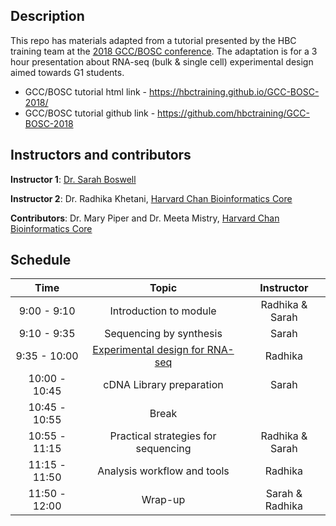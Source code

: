 ## Description

This repo has materials adapted from a tutorial presented by the HBC training team at the [2018 GCC/BOSC conference](https://galaxyproject.org/events/gccbosc2018/). The adaptation is for a 3 hour presentation about RNA-seq (bulk & single cell) experimental design aimed towards G1 students. 

* GCC/BOSC tutorial html link - https://hbctraining.github.io/GCC-BOSC-2018/
* GCC/BOSC tutorial github link - https://github.com/hbctraining/GCC-BOSC-2018 

## Instructors and contributors

**Instructor 1**: [Dr. Sarah Boswell](https://scholar.harvard.edu/saboswell/home)

**Instructor 2**: Dr. Radhika Khetani, [Harvard Chan Bioinformatics Core](http://bioinformatics.sph.harvard.edu/)

**Contributors**: Dr. Mary Piper and Dr. Meeta Mistry, [Harvard Chan Bioinformatics Core](http://bioinformatics.sph.harvard.edu/)

## Schedule

| Time            |   Topic  | Instructor |
|:--------:|:--------:|:--------:|
|9:00 - 9:10| Introduction to module | Radhika & Sarah |
|9:10 - 9:35| Sequencing by synthesis | Sarah |
|9:35 - 10:00| [Experimental design for RNA-seq](lessons/experimental_planning_considerations.md) | Radhika |
|10:00 - 10:45| cDNA Library preparation | Sarah |
|10:45 - 10:55| Break | |
|10:55 - 11:15| Practical strategies for sequencing | Radhika & Sarah |
|11:15 - 11:50| Analysis workflow and tools | Radhika |
|11:50 - 12:00| Wrap-up | Sarah & Radhika |

